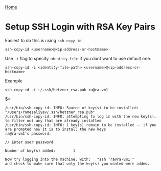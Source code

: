 [Home](../README.md)

# Setup SSH Login with RSA Key Pairs

Easiest to do this is using `ssh-copy-id`

    ssh-copy-id <username>@<ip-address-or-hostname>

Use `-i` flag to specify `identity_file` if you dont want to use default one.

    ssh-copy-id -i <identity-file-path> <username>@<ip-address-or-hostname>

Example

    ssh-copy-id -i ~/.ssh/hetzner_rsa.pub ra@ra-vm1

$>

    /usr/bin/ssh-copy-id: INFO: Source of key(s) to be installed: "/Users/ramesaliyev/.ssh/hetzner_rsa.pub"
    /usr/bin/ssh-copy-id: INFO: attempting to log in with the new key(s), to filter out any that are already installed
    /usr/bin/ssh-copy-id: INFO: 1 key(s) remain to be installed -- if you are prompted now it is to install the new keys
    ra@ra-vm1's password:

    // Enter user password

    Number of key(s) added:        1

    Now try logging into the machine, with:   "ssh 'ra@ra-vm1'"
    and check to make sure that only the key(s) you wanted were added.